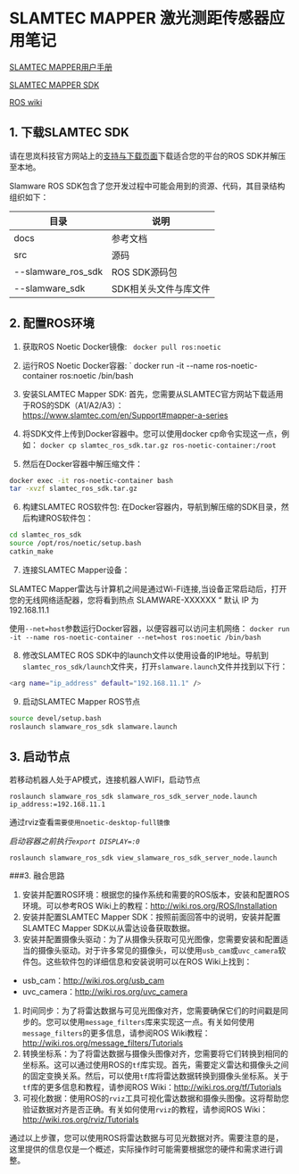 # SLAMTEC MAPPER 激光测距传感器应用笔记

[SLAMTEC MAPPER用户手册](https://bucket-download.slamtec.com/8f2e0a04ecb1e3ccca2a7a99e1349b9e0344b5ee/SQ108_SLAMTEC_MAPPER_Kit_quickstart_M1M1_v1.0_cn.pdf)

[SLAMTEC MAPPER SDK](https://developer.slamtec.com/docs/slamware/ros-sdk/2.8.2_rtm/)

[ROS wiki](http://wiki.ros.org/catkin)

## 1. 下载SLAMTEC SDK

请在思岚科技官方网站上的[支持与下载页面](https://www.slamtec.com/cn/support)下载适合您的平台的ROS SDK并解压至本地。	

Slamware ROS SDK包含了您开发过程中可能会用到的资源、代码，其目录结构组织如下：

| 目录               | 说明                  |
| ------------------ | --------------------- |
| docs               | 参考文档              |
| src                | 源码                  |
| --slamware_ros_sdk | ROS SDK源码包         |
| --slamware_sdk     | SDK相关头文件与库文件 |

## 2. 配置ROS环境

1. 获取ROS Noetic Docker镜像:
` docker pull ros:noetic`

2. 运行ROS Noetic Docker容器:
` docker run -it --name ros-noetic-container ros:noetic /bin/bash

3. 安装SLAMTEC Mapper SDK: 首先，您需要从SLAMTEC官方网站下载适用于ROS的SDK（A1/A2/A3）：https://www.slamtec.com/en/Support#mapper-a-series

4. 将SDK文件上传到Docker容器中。您可以使用docker cp命令实现这一点，例如：
`docker cp slamtec_ros_sdk.tar.gz ros-noetic-container:/root`

5. 然后在Docker容器中解压缩文件：

```bash
docker exec -it ros-noetic-container bash
tar -xvzf slamtec_ros_sdk.tar.gz
```

6. 构建SLAMTEC ROS软件包: 在Docker容器内，导航到解压缩的SDK目录，然后构建ROS软件包：
```bash
cd slamtec_ros_sdk 
source /opt/ros/noetic/setup.bash 
catkin_make
```

7. 连接SLAMTEC Mapper设备： 

  SLAMTEC Mapper雷达与计算机之间是通过Wi-Fi连接,当设备正常启动后，打开您的无线网络适配器，您将看到热点 SLAMWARE-XXXXXX “ 默认 IP 为 192.168.11.1
  
  使用`--net=host`参数运行Docker容器，以便容器可以访问主机网络：
`docker run -it --name ros-noetic-container --net=host ros:noetic /bin/bash`

8. 修改SLAMTEC ROS SDK中的launch文件以使用设备的IP地址。导航到`slamtec_ros_sdk/launch`文件夹，打开`slamware.launch`文件并找到以下行：
```bash 
<arg name="ip_address" default="192.168.11.1" />
```

9. 启动SLAMTEC Mapper ROS节点

```bash
source devel/setup.bash
roslaunch slamware_ros_sdk slamware.launch
```

## 3. 启动节点

若移动机器人处于AP模式，连接机器人WIFI，启动节点

```
roslaunch slamware_ros_sdk slamware_ros_sdk_server_node.launch ip_address:=192.168.11.1
```

通过rviz查看`需要使用noetic-desktop-full镜像`

*启动容器之前执行`export DISPLAY=:0`*

```
roslaunch slamware_ros_sdk view_slamware_ros_sdk_server_node.launch
```



###3. 融合思路

1. 安装并配置ROS环境：根据您的操作系统和需要的ROS版本，安装和配置ROS环境。可以参考ROS Wiki上的教程：http://wiki.ros.org/ROS/Installation
2. 安装并配置SLAMTEC Mapper SDK：按照前面回答中的说明，安装并配置SLAMTEC Mapper SDK以从雷达设备获取数据。
3. 安装并配置摄像头驱动：为了从摄像头获取可见光图像，您需要安装和配置适当的摄像头驱动。对于许多常见的摄像头，可以使用`usb_cam`或`uvc_camera`软件包。这些软件包的详细信息和安装说明可以在ROS Wiki上找到：

- usb_cam：http://wiki.ros.org/usb_cam
- uvc_camera：http://wiki.ros.org/uvc_camera

1. 时间同步：为了将雷达数据与可见光图像对齐，您需要确保它们的时间戳是同步的。您可以使用`message_filters`库来实现这一点。有关如何使用`message_filters`的更多信息，请参阅ROS Wiki教程：http://wiki.ros.org/message_filters/Tutorials
2. 转换坐标系：为了将雷达数据与摄像头图像对齐，您需要将它们转换到相同的坐标系。这可以通过使用ROS的`tf`库实现。首先，需要定义雷达和摄像头之间的固定变换关系。然后，可以使用`tf`库将雷达数据转换到摄像头坐标系。关于`tf`库的更多信息和教程，请参阅ROS Wiki：http://wiki.ros.org/tf/Tutorials
3. 可视化数据：使用ROS的`rviz`工具可视化雷达数据和摄像头图像。这将帮助您验证数据对齐是否正确。有关如何使用`rviz`的教程，请参阅ROS Wiki：http://wiki.ros.org/rviz/Tutorials

通过以上步骤，您可以使用ROS将雷达数据与可见光数据对齐。需要注意的是，这里提供的信息仅是一个概述，实际操作时可能需要根据您的硬件和需求进行调整。